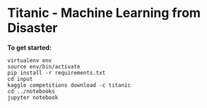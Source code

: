 # Titanic - Machine Learning from Disaster


**To get started:**
```
virtualenv env
source env/bin/activate
pip install -r requirements.txt
cd input
kaggle competitions download -c titanic
cd ../notebooks
jupyter notebook
```
